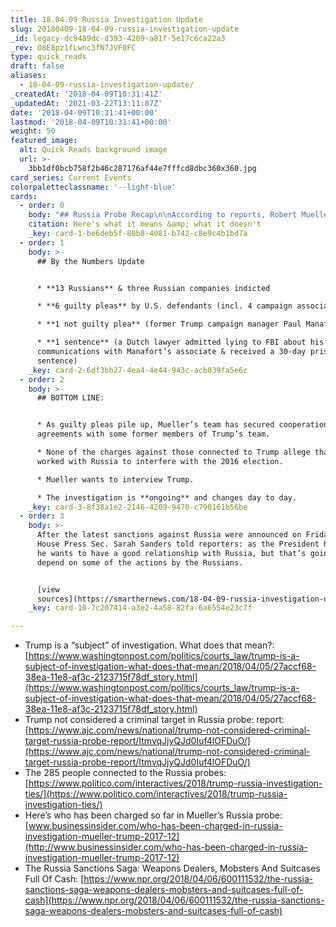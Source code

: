```yaml
---
title: 18.04.09 Russia Investigation Update
slug: 20180409-18-04-09-russia-investigation-update
_id: legacy-dc9489dc-d393-4209-a81f-5e17c6ca22a3
_rev: O8E8pz1fLwnc3fN7JVF0FC
type: quick_reads
draft: false
aliases:
  - 18-04-09-russia-investigation-update/
_createdAt: '2018-04-09T10:31:41Z'
_updatedAt: '2021-03-22T13:11:07Z'
date: '2018-04-09T10:31:41+00:00'
lastmod: '2018-04-09T10:31:41+00:00'
weight: 50
featured_image:
  alt: Quick Reads background image
  url: >-
    3bb1df0bcb758f2b46c287176af44e7fffcd8dbc360x360.jpg
card_series: Current Events
colorpaletteclassname: '--light-blue'
cards:
  - order: 0
    body: "## Russia Probe Recap\n\nAccording to reports, Robert Mueller’sA Special Counsel team considers President Trump to be a subject a\x14 not a criminal targeta\x14 in the Russian election interference investigation.\n\nHere's what it means & what it doesn't"
    citation: Here's what it means &amp; what it doesn't
    _key: card-1-be6deb5f-80b8-4081-b742-c8e9c4b1bd7a
  - order: 1
    body: >-
      ## By the Numbers Update


      * **13 Russians** & three Russian companies indicted

      * **6 guilty pleas** by U.S. defendants (incl. 4 campaign associates)

      * **1 not guilty plea** (former Trump campaign manager Paul Manafort)

      * **1 sentence** (a Dutch lawyer admitted lying to FBI about his
      communications with Manafort’s associate & received a 30-day prison
      sentence)
    _key: card-2-6df3bb27-4ea4-4e44-943c-acb039fa5e6c
  - order: 2
    body: >-
      ## BOTTOM LINE:


      * As guilty pleas pile up, Mueller’s team has secured cooperation
      agreements with some former members of Trump’s team.

      * None of the charges against those connected to Trump allege that they
      worked with Russia to interfere with the 2016 election.

      * Mueller wants to interview Trump.

      * The investigation is **ongoing** and changes day to day.
    _key: card-3-8f38a1e2-2146-4209-9470-c790161b56be
  - order: 3
    body: >-
      After the latest sanctions against Russia were announced on Friday, White
      House Press Sec. Sarah Sanders told reporters: as the President has said,
      he wants to have a good relationship with Russia, but that’s going to
      depend on some of the actions by the Russians.


      [view
      sources](https://smarthernews.com/18-04-09-russia-investigation-update/)
    _key: card-10-7c207414-a3e2-4a58-82fa-6a6554e23c7f

---
```

* Trump is a “subject” of investigation. What does that mean?: [https://www.washingtonpost.com/politics/courts_law/trump-is-a-subject-of-investigation-what-does-that-mean/2018/04/05/27accf68-38ea-11e8-af3c-2123715f78df_story.html](https://www.washingtonpost.com/politics/courts_law/trump-is-a-subject-of-investigation-what-does-that-mean/2018/04/05/27accf68-38ea-11e8-af3c-2123715f78df_story.html)
* Trump not considered a criminal target in Russia probe: report: [https://www.ajc.com/news/national/trump-not-considered-criminal-target-russia-probe-report/ItmvqJjyQJd0Iuf4lOFDuO/](https://www.ajc.com/news/national/trump-not-considered-criminal-target-russia-probe-report/ItmvqJjyQJd0Iuf4lOFDuO/)
* The 285 people connected to the Russia probes: [https://www.politico.com/interactives/2018/trump-russia-investigation-ties/](https://www.politico.com/interactives/2018/trump-russia-investigation-ties/)
* Here’s who has been charged so far in Mueller’s Russia probe: [www.businessinsider.com/who-has-been-charged-in-russia-investigation-mueller-trump-2017-12](http://www.businessinsider.com/who-has-been-charged-in-russia-investigation-mueller-trump-2017-12)
* The Russia Sanctions Saga: Weapons Dealers, Mobsters And Suitcases Full Of Cash: [https://www.npr.org/2018/04/06/600111532/the-russia-sanctions-saga-weapons-dealers-mobsters-and-suitcases-full-of-cash](https://www.npr.org/2018/04/06/600111532/the-russia-sanctions-saga-weapons-dealers-mobsters-and-suitcases-full-of-cash)